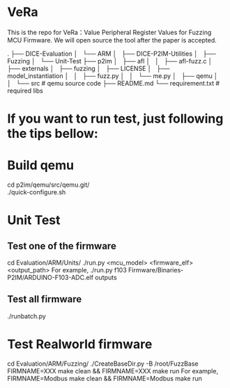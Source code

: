 # VeRa
This is the repo for VeRa：Value Peripheral Register Values for  Fuzzing MCU Firmware. We will open source the tool after the paper is accepted.

.
├── DICE-Evaluation
│   └── ARM
│       ├── DICE-P2IM-Utilities
│       ├── Fuzzing
│       └── Unit-Test
├── p2im
│   ├── afl
│   │   ├── afl-fuzz.c
│   ├── externals
│   ├── fuzzing
│   ├── LICENSE
│   ├── model_instantiation
│   │   ├── fuzz.py
│   │   └── me.py
│   ├── qemu
│   │   └── src  # qemu source code
├── README.md
└── requirement.txt  # required libs

# If you want to run test, just following the tips bellow:

# Build qemu
cd p2im/qemu/src/qemu.git/  
./quick-configure.sh

# Unit Test
## Test one of the firmware
cd Evaluation/ARM/Units/
./run.py <mcu_model> <firmware_elf> <output_path>
For example, ./run.py f103 Firmware/Binaries-P2IM/ARDUINO-F103-ADC.elf outputs

## Test all firmware 
./runbatch.py

# Test Realworld firmware
cd Evaluation/ARM/Fuzzing/
./CreateBaseDir.py -B /root/FuzzBase
FIRMNAME=XXX make clean && FIRMNAME=XXX make run
For example, FIRMNAME=Modbus make clean && FIRMNAME=Modbus make run

